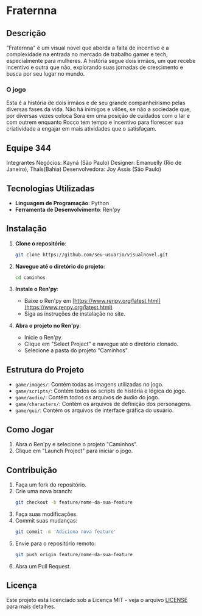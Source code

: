 # Fraternna

## Descrição

"Fraternna" é um visual novel que aborda a falta de incentivo e a complexidade na entrada no mercado de trabalho gamer e tech, especialmente para mulheres. A história segue dois irmãos, um que recebe incentivo e outra que não, explorando suas jornadas de crescimento e busca por seu lugar no mundo.

### O jogo
Esta é a história de dois irmãos e de seu grande companheirismo pelas diversas fases da vida. Não há inimigos e vilões, se não a sociedade que, por diversas vezes coloca Sora em uma posição de cuidados com o lar e com outrem enquanto Rocco tem tempo e incentivo para florescer sua criatividade a engajar em mais atividades que o satisfaçam. 

## Equipe 344
Integrantes
Negócios: Kayná (São Paulo)
Designer: Emanuelly (Rio de Janeiro), Thaís(Bahia)
Desenvolvedora: Joy Assis (São Paulo)
## Tecnologias Utilizadas

- **Linguagem de Programação**: Python
- **Ferramenta de Desenvolvimento**: Ren'py

## Instalação

1. **Clone o repositório**:
    ```bash
    git clone https://github.com/seu-usuario/visualnovel.git
    ```

2. **Navegue até o diretório do projeto**:
    ```bash
    cd caminhos
    ```

3. **Instale o Ren'py**:
    - Baixe o Ren'py em [https://www.renpy.org/latest.html](https://www.renpy.org/latest.html)
    - Siga as instruções de instalação no site.

4. **Abra o projeto no Ren'py**:
    - Inicie o Ren'py.
    - Clique em "Select Project" e navegue até o diretório clonado.
    - Selecione a pasta do projeto "Caminhos".

## Estrutura do Projeto

- `game/images/`: Contém todas as imagens utilizadas no jogo.
- `game/scripts/`: Contém todos os scripts de história e lógica do jogo.
- `game/audio/`: Contém todos os arquivos de áudio do jogo.
- `game/characters/`: Contém os arquivos de definição dos personagens.
- `game/gui/`: Contém os arquivos de interface gráfica do usuário.

## Como Jogar

1. Abra o Ren'py e selecione o projeto "Caminhos".
2. Clique em "Launch Project" para iniciar o jogo.

## Contribuição

1. Faça um fork do repositório.
2. Crie uma nova branch:
    ```bash
    git checkout -b feature/nome-da-sua-feature
    ```
3. Faça suas modificações.
4. Commit suas mudanças:
    ```bash
    git commit -m 'Adiciona nova feature'
    ```
5. Envie para o repositório remoto:
    ```bash
    git push origin feature/nome-da-sua-feature
    ```
6. Abra um Pull Request.

## Licença

Este projeto está licenciado sob a Licença MIT - veja o arquivo [LICENSE](LICENSE) para mais detalhes.


